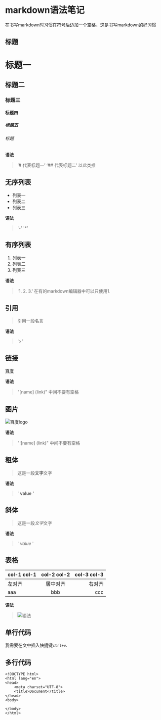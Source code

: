 # markdown语法笔记

在书写markdown时习惯在符号后边加一个空格，这是书写markdown的好习惯

## 标题
# 标题一
## 标题二
### 标题三
#### 标题四
##### 标题五
###### 标题

**语法**
> ‘# 代表标题一’
> ‘## 代表标题二’
> 以此类推

## 无序列表
- 列表一
- 列表二
- 列表三

**语法**
> '-'
> '*'


## 有序列表
1. 列表一
2. 列表二
3. 列表三

**语法**
> '1. 2. 3.'
> 在有的markdown编辑器中可以只使用1.


## 引用
> 引用一段名言

**语法**

> '>'

## 链接
[百度](http://www.baidu.com)

**语法**
>  "[name] (link)" 中间不要有空格

## 图片
![百度logo](https://ss0.bdstatic.com/5aV1bjqh_Q23odCf/static/superman/img/logo/bd_logo1_31bdc765.png)

**语法**
> "![name] (link)" 中间不要有空格

## 粗体
> 这是一段**文字**文字

**语法**
> ' **value** '

## 斜体
> 这是一段*文字*文字

**语法**
> ' *value* '

## 表格
|col-1 col-1|col-2 col-2|col-3 col-3|
|:---|:---:|---:|
|左对齐|居中对齐|右对齐|
|aaa|bbb|ccc|

**语法**
> ![语法](https://github.com/wangwenquan1234/markdown-note/blob/master/img/01.png)

## 单行代码
我需要在文中插入快捷键`ctrl+v`.

## 多行代码
```
<!DOCTYPE html>
<html lang="en">
<head>
	<meta charset="UTF-8">
	<title>Document</title>
</head>
<body>
	
</body>
</html>
```

